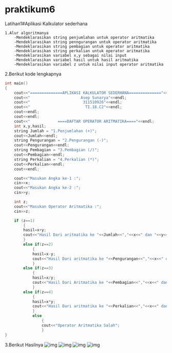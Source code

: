 # praktikum6
 
Latihan1#Aplikasi Kalkulator sederhana
```
1.Alur algoritmanya
	-Mendeklarasikan string penjumlahan untuk operator aritmatika
	-Mendeklarasikan string penngurangan untuk operator aritmatika	
	-Mendeklarasikan string pembagian untuk operator aritmatika
	-Mendeklarasikan string perkalian untuk operator aritmatika
	-Mendeklarasikan variabel x,y sebagai nilai input
	-Mendeklarasikan variabel hasil untuk hasil aritmatika
	-Mendeklarasikan variabel z untuk nilai input operator aritmatika
```
2.Berikut kode lengkapnya

```c++
int main()
{
    cout<<"==============APLIKASI KALKULATOR SEDERHANA=============="<<endl;
    cout<<"                      Asep Sunarya"<<endl;
    cout<<"                       311510926"<<endl;
    cout<<"                        TI.18.C2"<<endl;
    cout<<endl;
    cout<<endl;
    cout<<"            ====DAFTAR OPERATOR ARITMATIKA===="<<endl;
    int x,y,hasil;
    string Jumlah = "1.Penjumlahan (+)";
    cout<<Jumlah<<endl;
    string Pengurangan = "2.Pengurangan (-)";
    cout<<Pengurangan<<endl;
    string Pembagian = "3.Pembagian (/)";
    cout<<Pembagian<<endl;
    string Perkalian = "4.Perkalian (*)";
    cout<<Perkalian<<endl;
    cout<<endl;

    cout<<"Masukan Angka ke-1 :";
    cin>>x;
    cout<<"Masukan Angka ke-2 :";
    cin>>y;

    int z;
    cout<<"Masukan Operator Aritmatika :";
    cin>>z;

    if (z==1)
        {
        hasil=x+y;
        cout<<"Hasil Dari aritmatika ke "<<Jumlah<<","<<x<<" dan "<<y<<" = "<<hasil;
        }
        else if(z==2)
            {
            hasil=x-y;
            cout<<"Hasil Dari aritmatika ke "<<Pengurangan<<","<<x<<" dan "<<y<<" = "<<hasil;
            }
        else if(z==3)
            {
            hasil=x/y;
            cout<<"Hasil Dari Aritmatika ke "<<Pembagian<<","<<x<<" dan "<<y<<" = "<<hasil;
            }
        else if(z==4)
            {
            hasil=x*y;
            cout<<"Hasil Dari aritmatika ke "<<Perkalian<<","<<x<<" dan "<<y<<" = "<<hasil;
            }
            else
                {
                cout<<"Operator Aritmatika Salah";
                }
}
```
3.Berikut Hasilnya
![img](https://raw.githubusercontent.com/aseps12/praktikum6/master/A.png)
![img](https://raw.githubusercontent.com/aseps12/praktikum6/master/2.png)
![img](https://raw.githubusercontent.com/aseps12/praktikum6/master/B.png)
![img](https://raw.githubusercontent.com/aseps12/praktikum6/master/4.png)